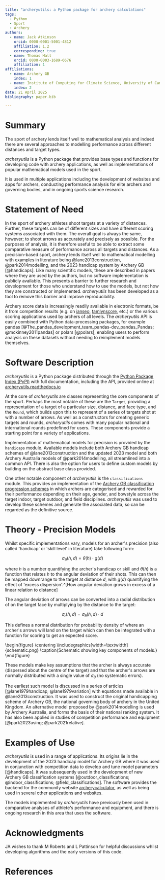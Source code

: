 ```yaml
---
title: "archeryutils: a Python package for archery calculations"
tags:
  - Python
  - Sport
  - Archery
authors:
  - name: Jack Atkinson
    orcid: 0000-0001-5001-4812
    affiliation: 1,2
    corresponding: true
  - name: Thomas Hall
    orcid: 0000-0003-1689-6676
    affiliation: 1
affiliations:
  - name: Archery GB
    index: 1
  - name: Institute of Computing for Climate Science, University of Cambridge, UK
    index: 2
date: 21 April 2025
bibliography: paper.bib

---
```


# Summary

The sport of archery lends itself well to mathematical analysis and indeed there
are several approaches to modelling performance across
different distances and target types.

_archeryutils_ is a Python package that provides base types and functions
for developing code with archery applications, as well as implementations of popular
mathematical models used in the sport.

It is used in multiple applications including the development of websites
and apps for archers, conducting performance analysis for elite archers and governing
bodies, and in ongoing sports science research.


# Statement of Need

In the sport of archery athletes shoot targets at a variety of distances.
Further, these targets can be of different sizes and have different scoring systems
associated with them.
The overall goal is always the same, however; to shoot arrows as accurately and
precisely as possible.
For the purposes of analysis, it is therefore useful to be able to extract some comparative
measure of performance across all targets and distances.
As a precision-based sport, archery lends itself well to mathematical
modelling with examples in literature being @lane2013construction, @park2014modelling, and the
2023 handicap system by Archery GB [@handicaps].
Like many scientific models, these are described in papers where they are used by
the authors, but no software implementation is publicly available.
This presents a barrier to further research and development for those who understand
how to use the models, but not how they are constructed or implemented.
_archeryutils_ has been developed as a tool to remove this barrier and improve
reproducibility.

Archery score data is increasingly
readily available in electronic formats, be it from competition results
(e.g. on [ianseo](https://ianseo.net/), [tamlynscore](https://www.tamlynscore.co.uk/), etc.)
or the various scoring applications used by archers of all levels.
The _archeryutils_ API is easily combined with Python
data-processing packages, for example
pandas [@The_pandas_development_team_pandas-dev_pandas_Pandas; @mckinney2011pandas] or polars [@polars],
enabling users to perform analysis on these datasets
without needing to reimplement models themselves.


# Software Description

_archeryutils_ is a Python package distributed through the
[Python Package Index (PyPI)](https://pypi.org/project/archeryutils/) with full documentation,
including the API, provided online at
[archeryutils.readthedocs.io](https://archeryutils.readthedocs.io/)

At the core of _archeryutils_ are classes representing the core components of
the sport.
Perhaps the most notable of these are the `Target`, providing a representation
of a target of a particular size, distance, and face type, and the
`Round`, which builds upon this to represent of a series of targets shot at with a
number of arrows.
As well as a constructors for creating generic targets and rounds, _archeryutils_ comes
with many popular national and international rounds predefined for users.
These components provide a starting point for a variety of applications.

Implementation of mathematical models for precision is provided by the `handicaps`
module.
Available models include both Archery GB handicap schemes of @lane2013construction
and the updated 2023 model and both Archery Australia models of @park2014modelling,
all streamlined into a common API.
There is also the option for users to define custom models by
building on the abstract base class provided.

One other notable component of _archeryutils_ is the `classifications` module.
This provides an implementation of the [Archery GB classification progression
schemes](https://archerygb.org/resources/outdoor-classifications-and-handicaps)
in which archers are categorised and rewarded for their
performance depending on their age, gender, and bowstyle
across the target indoor, target outdoor, and field disciplines.
_archeryutils_ was used to develop these schemes and generate the associated data,
so can be regarded as the definitive source.


# Theory - Precision Models

Whilst specific implementations vary, models for an archer's precision (also called
'handicap' or 'skill level' in literature) take following form:

$$ \sigma_{\theta} (h, d) = \theta (h) \cdot g(d) $$

where $h$ is a number quantifying the archer's handicap
or skill and $\theta(h)$ is a function that relates $h$ to the angular deviation
of their shots.
This can then be mapped downrange to the target at distance $d$, with $g(d)$
quantifying the effect of 'excess dispersion'.^[How angular deviation
grows in excess of a linear relation to distance]

The angular deviation of arrows can be converted into a radial distribution of
on the target face by multiplying by the distance to the target:

$$ \sigma_{r}(h, d) = \sigma_{\theta}(h, d) \cdot d $$

This defines a normal distribution for probability density of where an archer's arrows
will land on the target which can then be integrated with a function for scoring to
get an expected score.

\begin{figure}
    \centering
    \includegraphics[width=\textwidth]{schematic.png}
    \caption{Schematic showing key components of models.}
\end{figure}

These models make key assumptions that the archer is always accurate (dispersed about the centre of the target) and that the archer's arrows are normally distributed with a single value of $\sigma_{\theta}$ (no systematic errors).

The earliest such model is discussed in a series of articles
[@lane1979handicap; @lane1979variation] with equations made available in
@lane2013construction.
It was used to construct the original handicapping scheme of Archery GB, the
national governing body of archery in the United Kingdom.
An alternative model proposed by @park2014modelling is used by Archery Australia,
and forms the basis of their national ranking system.
It has also been applied in studies of competition performance and equipment
[@park2023using; @park2021relative].


# Examples of Use

_archeryutils_ is used in a range of applications.
Its origins lie in the development of the 2023 handicap model for Archery GB where it
was used in conjunction with competition data to develop and tune model parameters
[@handicaps].
It was subsequently used in the development of new Archery GB classification systems
[@outdoor_classifications; @indoor_classifications; @field_classifications].
The software provides the backend for the community website
[archerycalculator](https://archerycalculator.co.uk/), as well as being used in
several other applications and websites.

The models implemented by _archeryutils_ have previously been used in comparative
analyses of athlete's performance and equipment, and there is ongoing research in
this area that uses the software.


# Acknowledgments

JA wishes to thank M Roberts and L Pattinson for helpful discussions whilst developing
algorithms and the early versions of this code.


# References
